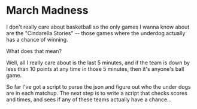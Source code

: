 March Madness
==============

I don't really care about basketball so the only games I wanna know about are the "Cindarella Stories" -- those games where the underdog actually has a chance of winning.

What does that mean?

Well, all I really care about is the last 5 minutes, and if the team is down by less than 10 points at any time in those 5 minutes, then it's anyone's ball game.

So far I've got a script to parse the json and figure out who the under dogs are in each matchup. The next step is to write a script that checks scores and times, and sees if any of these teams actually have a chance... 
